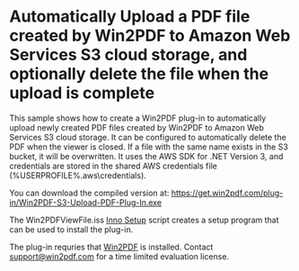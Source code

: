 # Automatically Upload a PDF file created by Win2PDF to Amazon Web Services S3 cloud storage, and optionally delete the file when the upload is complete

This sample shows how to create a Win2PDF plug-in to automatically upload newly created PDF files created by Win2PDF to Amazon Web Services S3 cloud storage. It can be configured to automatically delete the PDF when the viewer is closed. If a file with the same name exists in the S3 bucket, it will be overwritten. It uses the AWS SDK for .NET Version 3, and credentials are stored in the shared AWS credentials file (%USERPROFILE%\.aws\credentials).

You can download the compiled version at: https://get.win2pdf.com/plug-in/Win2PDF-S3-Upload-PDF-Plug-In.exe

The Win2PDFViewFile.iss [Inno Setup](https://jrsoftware.org/isinfo.php) script creates a setup program that can be used to install the plug-in.

The plug-in requries that [Win2PDF](https://www.win2pdf.com/download/download.htm) is installed. Contact support@win2pdf.com for a time limited evaluation license.